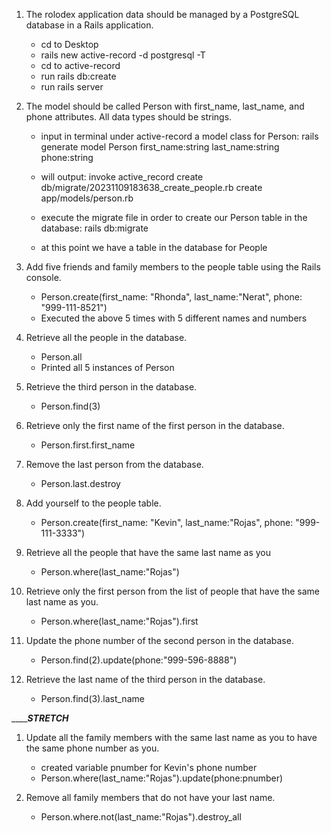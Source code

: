1. The rolodex application data should be managed by a PostgreSQL database in a Rails application.
    - cd to Desktop
    - rails new active-record -d postgresql -T
    - cd to active-record
    - run rails db:create
    - run rails server

2. The model should be called Person with first_name, last_name, and phone attributes. All data types should be strings.
    - input in terminal under active-record a model class for Person:
        rails generate model Person first_name:string last_name:string phone:string
    - will output:
      invoke  active_record
      create    db/migrate/20231109183638_create_people.rb
      create    app/models/person.rb
     
    - execute the migrate file in order to create our Person table in the database:
        rails db:migrate
    
    - at this point we have a table in the database for People

3. Add five friends and family members to the people table using the Rails console.
    - Person.create(first_name: "Rhonda", last_name:"Nerat", phone: "999-111-8521")
    - Executed the above 5 times with 5 different names and numbers

4. Retrieve all the people in the database.
    - Person.all
    - Printed all 5 instances of Person

5. Retrieve the third person in the database.
    - Person.find(3)

6. Retrieve only the first name of the first person in the database.
    - Person.first.first_name

7. Remove the last person from the database.
     - Person.last.destroy

8. Add yourself to the people table.
    - Person.create(first_name: "Kevin", last_name:"Rojas", phone: "999-111-3333")

9. Retrieve all the people that have the same last name as you
    - Person.where(last_name:"Rojas")

10. Retrieve only the first person from the list of people that have the same last name as you.
    - Person.where(last_name:"Rojas").first

11. Update the phone number of the second person in the database.
    - Person.find(2).update(phone:"999-596-8888")

12. Retrieve the last name of the third person in the database.
    - Person.find(3).last_name 

_______________________________STRETCH___________________________

1. Update all the family members with the same last name as you to have the same phone number as you.
    - created variable pnumber for Kevin's phone number
    - Person.where(last_name:"Rojas").update(phone:pnumber)

2. Remove all family members that do not have your last name.
    - Person.where.not(last_name:"Rojas").destroy_all


